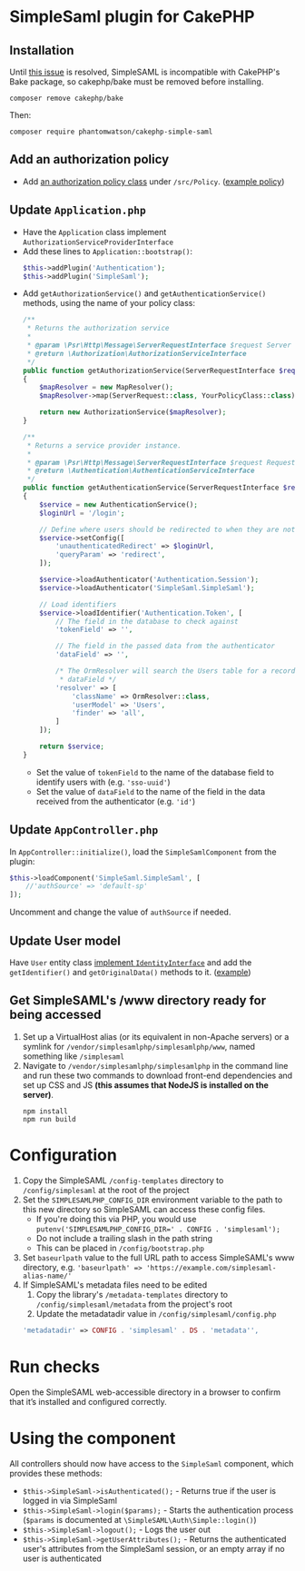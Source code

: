 # SimpleSaml plugin for CakePHP

## Installation

Until [this issue](https://github.com/simplesamlphp/simplesamlphp/issues/1273) is resolved, SimpleSAML is incompatible
with CakePHP's Bake package, so cakephp/bake must be removed before installing.
```
composer remove cakephp/bake
```
Then:
```
composer require phantomwatson/cakephp-simple-saml
```

## Add an authorization policy
- Add [an authorization policy class](https://book.cakephp.org/authorization/2/en/policies.html) under `/src/Policy`.
  ([example policy](https://github.com/BallStateCBER/datacenter-plugin-cakephp4/blob/master/src/Policy/RequestPolicy.php))

## Update `Application.php`
- Have the `Application` class implement `AuthorizationServiceProviderInterface`
- Add these lines to `Application::bootstrap()`:
    ```php
    $this->addPlugin('Authentication');
    $this->addPlugin('SimpleSaml');
    ```
- Add `getAuthorizationService()` and `getAuthenticationService()` methods, using the name of your policy class:
    ```php
    /**
     * Returns the authorization service
     *
     * @param \Psr\Http\Message\ServerRequestInterface $request Server request
     * @return \Authorization\AuthorizationServiceInterface
     */
    public function getAuthorizationService(ServerRequestInterface $request): AuthorizationServiceInterface
    {
        $mapResolver = new MapResolver();
        $mapResolver->map(ServerRequest::class, YourPolicyClass::class);

        return new AuthorizationService($mapResolver);
    }

    /**
     * Returns a service provider instance.
     *
     * @param \Psr\Http\Message\ServerRequestInterface $request Request
     * @return \Authentication\AuthenticationServiceInterface
     */
    public function getAuthenticationService(ServerRequestInterface $request): AuthenticationServiceInterface
    {
        $service = new AuthenticationService();
        $loginUrl = '/login';

        // Define where users should be redirected to when they are not authenticated
        $service->setConfig([
            'unauthenticatedRedirect' => $loginUrl,
            'queryParam' => 'redirect',
        ]);

        $service->loadAuthenticator('Authentication.Session');
        $service->loadAuthenticator('SimpleSaml.SimpleSaml');

        // Load identifiers
        $service->loadIdentifier('Authentication.Token', [
            // The field in the database to check against
            'tokenField' => '',

            // The field in the passed data from the authenticator
            'dataField' => '',

            /* The OrmResolver will search the Users table for a record with a tokenField with the same value as
             * dataField */
            'resolver' => [
                'className' => OrmResolver::class,
                'userModel' => 'Users',
                'finder' => 'all',
            ]
        ]);

        return $service;
    }
    ```
  - Set the value of `tokenField` to the name of the database field to identify users with (e.g. `'sso-uuid'`)
  - Set the value of `dataField` to the name of the field in the data received from the authenticator (e.g. `'id'`)

## Update `AppController.php`
In `AppController::initialize()`, load the `SimpleSamlComponent` from the plugin:
```php
$this->loadComponent('SimpleSaml.SimpleSaml', [
    //'authSource' => 'default-sp'
]);
```
Uncomment and change the value of `authSource` if needed.

## Update User model
Have `User` entity class
[implement `IdentityInterface`](https://book.cakephp.org/authentication/2/en/identity-object.html#implementing-the-identityinterface-on-your-user-class)
and add the `getIdentifier()` and `getOriginalData()` methods to it. ([example](https://github.com/BallStateCBER/datacenter-plugin-cakephp4/blob/master/src/Model/Entity/User.php))

## Get SimpleSAML's /www directory ready for being accessed
1. Set up a VirtualHost alias (or its equivalent in non-Apache servers) or a symlink for
   `/vendor/simplesamlphp/simplesamlphp/www`, named something like `/simplesaml`
2. Navigate to `/vendor/simplesamlphp/simplesamlphp` in the command line and run these two commands to download
   front-end dependencies and set up CSS and JS **(this assumes that NodeJS is installed on the server)**.
   ```
   npm install
   npm run build
   ```

# Configuration
1. Copy the SimpleSAML `/config-templates` directory to `/config/simplesaml` at the root of the project
2. Set the `SIMPLESAMLPHP_CONFIG_DIR` environment variable to the path to this new directory so SimpleSAML can access
   these config files.
   - If you're doing this via PHP, you would use `putenv('SIMPLESAMLPHP_CONFIG_DIR=' . CONFIG . 'simplesaml');`
   - Do not include a trailing slash in the path string
   - This can be placed in `/config/bootstrap.php`
3. Set `baseurlpath` value to the full URL path to access SimpleSAML's www directory, e.g.
   `'baseurlpath' => 'https://example.com/simplesaml-alias-name/'`
4. If SimpleSAML's metadata files need to be edited
   1. Copy the library's `/metadata-templates` directory to `/config/simplesaml/metadata` from the project's root
   2. Update the metadatadir value in `/config/simplesaml/config.php`
   ```php
   'metadatadir' => CONFIG . 'simplesaml' . DS . 'metadata'',
   ```

# Run checks
Open the SimpleSAML web-accessible directory in a browser to confirm that it’s installed and configured correctly.

# Using the component
All controllers should now have access to the `SimpleSaml` component, which provides these methods:
- `$this->SimpleSaml->isAuthenticated();` - Returns true if the user is logged in via SimpleSaml
- `$this->SimpleSaml->login($params);` - Starts the authentication process (`$params` is documented at
  `\SimpleSAML\Auth\Simple::login()`)
- `$this->SimpleSaml->logout();` - Logs the user out
- `$this->SimpleSaml->getUserAttributes();` - Returns the authenticated user's attributes from the SimpleSaml session, or an empty array if no user is authenticated
